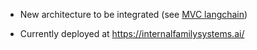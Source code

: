 * New architecture to be integrated (see [MVC langchain](https://github.com/JeffKatzy/mvc-langchain))

* Currently deployed at https://internalfamilysystems.ai/